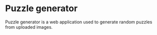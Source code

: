 Puzzle generator
==================

Puzzle generator is a web application used to generate random puzzles from uploaded images.
